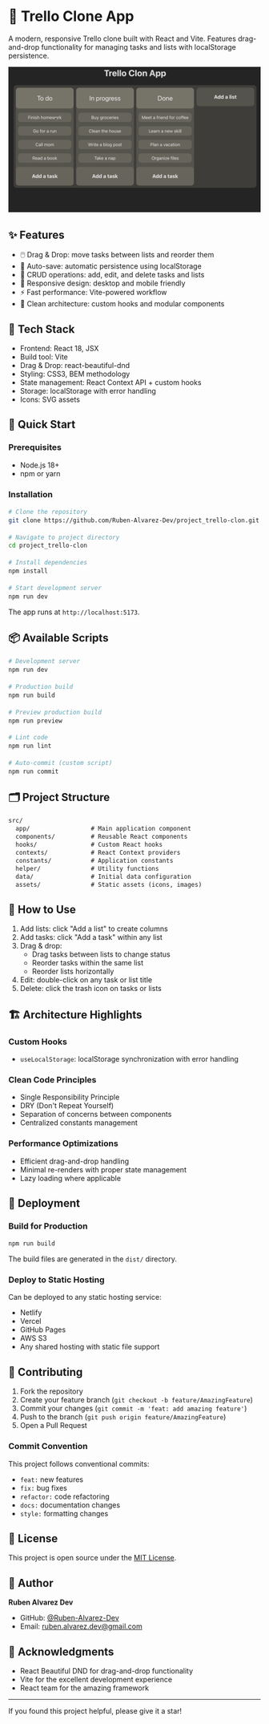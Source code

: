 # 🚀 Trello Clone App

A modern, responsive Trello clone built with React and Vite. Features drag-and-drop functionality for managing tasks and lists with localStorage persistence.

![Trello Clone Demo](src/assets/Trello-clone.gif)

## ✨ Features

- 🖱️ Drag & Drop: move tasks between lists and reorder them
- 💾 Auto-save: automatic persistence using localStorage
- 🧩 CRUD operations: add, edit, and delete tasks and lists
- 📱 Responsive design: desktop and mobile friendly
- ⚡ Fast performance: Vite-powered workflow
- 🧠 Clean architecture: custom hooks and modular components

## 🧰 Tech Stack

- Frontend: React 18, JSX
- Build tool: Vite
- Drag & Drop: react-beautiful-dnd
- Styling: CSS3, BEM methodology
- State management: React Context API + custom hooks
- Storage: localStorage with error handling
- Icons: SVG assets

## 🚀 Quick Start

### Prerequisites
- Node.js 18+
- npm or yarn

### Installation

```bash
# Clone the repository
git clone https://github.com/Ruben-Alvarez-Dev/project_trello-clon.git

# Navigate to project directory
cd project_trello-clon

# Install dependencies
npm install

# Start development server
npm run dev
```

The app runs at `http://localhost:5173`.

## 📦 Available Scripts

```bash
# Development server
npm run dev

# Production build
npm run build

# Preview production build
npm run preview

# Lint code
npm run lint

# Auto-commit (custom script)
npm run commit
```

## 🗂️ Project Structure

```
src/
  app/                 # Main application component
  components/          # Reusable React components
  hooks/               # Custom React hooks
  contexts/            # React Context providers
  constants/           # Application constants
  helper/              # Utility functions
  data/                # Initial data configuration
  assets/              # Static assets (icons, images)
```

## 🧭 How to Use

1. Add lists: click "Add a list" to create columns
2. Add tasks: click "Add a task" within any list
3. Drag & drop:
   - Drag tasks between lists to change status
   - Reorder tasks within the same list
   - Reorder lists horizontally
4. Edit: double-click on any task or list title
5. Delete: click the trash icon on tasks or lists

## 🏗️ Architecture Highlights

### Custom Hooks
- `useLocalStorage`: localStorage synchronization with error handling

### Clean Code Principles
- Single Responsibility Principle
- DRY (Don't Repeat Yourself)
- Separation of concerns between components
- Centralized constants management

### Performance Optimizations
- Efficient drag-and-drop handling
- Minimal re-renders with proper state management
- Lazy loading where applicable

## 🚢 Deployment

### Build for Production
```bash
npm run build
```

The build files are generated in the `dist/` directory.

### Deploy to Static Hosting
Can be deployed to any static hosting service:
- Netlify
- Vercel
- GitHub Pages
- AWS S3
- Any shared hosting with static file support

## 🤝 Contributing

1. Fork the repository
2. Create your feature branch (`git checkout -b feature/AmazingFeature`)
3. Commit your changes (`git commit -m 'feat: add amazing feature'`)
4. Push to the branch (`git push origin feature/AmazingFeature`)
5. Open a Pull Request

### Commit Convention
This project follows conventional commits:
- `feat:` new features
- `fix:` bug fixes
- `refactor:` code refactoring
- `docs:` documentation changes
- `style:` formatting changes

## 📄 License

This project is open source under the [MIT License](LICENSE).

## 👤 Author

**Ruben Alvarez Dev**
- GitHub: [@Ruben-Alvarez-Dev](https://github.com/Ruben-Alvarez-Dev)
- Email: ruben.alvarez.dev@gmail.com

## 🙏 Acknowledgments

- React Beautiful DND for drag-and-drop functionality
- Vite for the excellent development experience
- React team for the amazing framework

---

If you found this project helpful, please give it a star!
